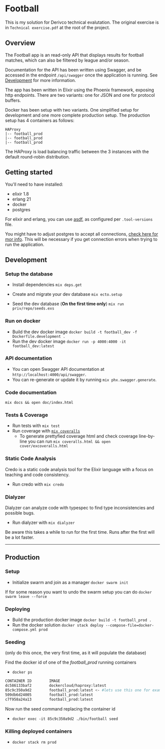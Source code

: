 # Football

This is my solution for Derivco technical evalutation. The original exercise is in `Technical exercise.pdf` at the root of the project.

## Overview

The Football app is an read-only API that displays results for football matches, which can also be filtered by league and/or season.

Documentation for the API has been written using Swagger, and be accessed in the endpoint `/api/swagger` once the application is running. See [Development](#development) for more information.

The app has been written in Elixir using the Phoenix framework, exposing http endpoints. There are two variants: one for JSON and one for protocol buffers.

Docker has been setup with two variants. One simplified setup for development and one more complete production setup. The production setup has 4 containers as follows:

```
HAProxy
|-- football_prod
|-- football_prod
|-- football_prod
```

The HAProxy is load balancing traffic between the 3 instances with the default round-robin distribution.

## Getting started

You'll need to have installed:

- elixir 1.8
- erlang 21
- docker
- postgres

For elixir and erlang, you can use [asdf](https://github.com/asdf-vm/asdf), as configured per `.tool-versions` file.

You might have to adjust postgres to accept all connections, [check here for mor info](https://stackoverflow.com/questions/3278379/how-to-configure-postgresql-to-accept-all-incoming-connections). This will be necessary if you get connection errors when trying to run the application.

## Development

### Setup the database

- Install dependencies `mix deps.get` 
- Create and migrate your dev database `mix ecto.setup`
  
- Seed the dev database (__On the first time only__) `mix run priv/repo/seeds.exs`

### Run on docker

- Build the dev docker image `docker build -t football_dev -f Dockerfile.development .`
- Run the dev docker image `docker run -p 4000:4000 -it football_dev:latest`

### API documentation

- You can open Swagger API documentation at `http://localhost:4000/api/swagger`.  
- You can re-generate or update it by running `mix phx.swagger.generate`.  

### Code documentation

`mix docs && open doc/index.html` 

### Tests & Coverage

- Run tests with `mix test`
- Run coverage with [`mix coveralls`](https://hexdocs.pm/excoveralls/Mix.Tasks.Coveralls.html)
  - To generate prettyfied coverage html and check coverage line-by-line you can run `mix coveralls.html && open cover/excoveralls.html`

### Static Code Analysis

Credo is a static code analysis tool for the Elixir language with a focus on teaching and code consistency.

- Run credo with `mix credo`

### Dialyzer

Dialyzer can analyze code with typespec to find type inconsistencies and possible bugs.

* Run dialyzer with `mix dialyzer`

Be aware this takes a while to run for the first time. Runs after the first will be a lot faster.

--------

## Production

### Setup
- Initialize swarm and join as a manager `docker swarm init`  

If for some reason you want to undo the swarm setup you can do `docker swarm leave --force`

### Deploying
- Build the production docker image `docker build -t football_prod .`
- Run the docker solution `docker stack deploy --compose-file=docker-compose.yml prod`

### Seeding
(only do this once, the very first time, as it will populate the database)

Find the docker id of one of the *football_prod* running containers 
- `docker ps`


```bash
CONTAINER ID        IMAGE                        
dc586133baf2        dockercloud/haproxy:latest   
85c9c350a9d2        football_prod:latest <- #lets use this one for example
509db6d24005        football_prod:latest      
c7f958a24a13        football_prod:latest         
```

Now run the seed command replacing the container id  
- `docker exec -it 85c9c350a9d2 ./bin/football seed`

### Killing deployed containers
- `docker stack rm prod`
